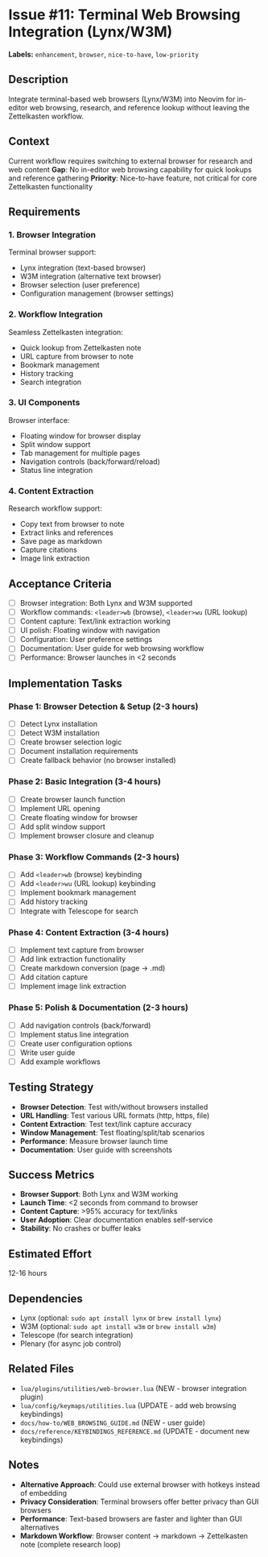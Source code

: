 # Issue #11: Terminal Web Browsing Integration (Lynx/W3M)

**Labels:** `enhancement`, `browser`, `nice-to-have`, `low-priority`

## Description

Integrate terminal-based web browsers (Lynx/W3M) into Neovim for in-editor web browsing, research, and reference lookup without leaving the Zettelkasten workflow.

## Context

Current workflow requires switching to external browser for research and web content **Gap**: No in-editor web browsing capability for quick lookups and reference gathering **Priority**: Nice-to-have feature, not critical for core Zettelkasten functionality

## Requirements

### 1. Browser Integration

Terminal browser support:

- Lynx integration (text-based browser)
- W3M integration (alternative text browser)
- Browser selection (user preference)
- Configuration management (browser settings)

### 2. Workflow Integration

Seamless Zettelkasten integration:

- Quick lookup from Zettelkasten note
- URL capture from browser to note
- Bookmark management
- History tracking
- Search integration

### 3. UI Components

Browser interface:

- Floating window for browser display
- Split window support
- Tab management for multiple pages
- Navigation controls (back/forward/reload)
- Status line integration

### 4. Content Extraction

Research workflow support:

- Copy text from browser to note
- Extract links and references
- Save page as markdown
- Capture citations
- Image link extraction

## Acceptance Criteria

- [ ] Browser integration: Both Lynx and W3M supported
- [ ] Workflow commands: `<leader>wb` (browse), `<leader>wu` (URL lookup)
- [ ] Content capture: Text/link extraction working
- [ ] UI polish: Floating window with navigation
- [ ] Configuration: User preference settings
- [ ] Documentation: User guide for web browsing workflow
- [ ] Performance: Browser launches in \<2 seconds

## Implementation Tasks

### Phase 1: Browser Detection & Setup (2-3 hours)

- [ ] Detect Lynx installation
- [ ] Detect W3M installation
- [ ] Create browser selection logic
- [ ] Document installation requirements
- [ ] Create fallback behavior (no browser installed)

### Phase 2: Basic Integration (3-4 hours)

- [ ] Create browser launch function
- [ ] Implement URL opening
- [ ] Create floating window for browser
- [ ] Add split window support
- [ ] Implement browser closure and cleanup

### Phase 3: Workflow Commands (2-3 hours)

- [ ] Add `<leader>wb` (browse) keybinding
- [ ] Add `<leader>wu` (URL lookup) keybinding
- [ ] Implement bookmark management
- [ ] Add history tracking
- [ ] Integrate with Telescope for search

### Phase 4: Content Extraction (3-4 hours)

- [ ] Implement text capture from browser
- [ ] Add link extraction functionality
- [ ] Create markdown conversion (page → .md)
- [ ] Add citation capture
- [ ] Implement image link extraction

### Phase 5: Polish & Documentation (2-3 hours)

- [ ] Add navigation controls (back/forward)
- [ ] Implement status line integration
- [ ] Create user configuration options
- [ ] Write user guide
- [ ] Add example workflows

## Testing Strategy

- **Browser Detection**: Test with/without browsers installed
- **URL Handling**: Test various URL formats (http, https, file)
- **Content Extraction**: Test text/link capture accuracy
- **Window Management**: Test floating/split/tab scenarios
- **Performance**: Measure browser launch time
- **Documentation**: User guide with screenshots

## Success Metrics

- **Browser Support**: Both Lynx and W3M working
- **Launch Time**: \<2 seconds from command to browser
- **Content Capture**: >95% accuracy for text/links
- **User Adoption**: Clear documentation enables self-service
- **Stability**: No crashes or buffer leaks

## Estimated Effort

12-16 hours

## Dependencies

- Lynx (optional: `sudo apt install lynx` or `brew install lynx`)
- W3M (optional: `sudo apt install w3m` or `brew install w3m`)
- Telescope (for search integration)
- Plenary (for async job control)

## Related Files

- `lua/plugins/utilities/web-browser.lua` (NEW - browser integration plugin)
- `lua/config/keymaps/utilities.lua` (UPDATE - add web browsing keybindings)
- `docs/how-to/WEB_BROWSING_GUIDE.md` (NEW - user guide)
- `docs/reference/KEYBINDINGS_REFERENCE.md` (UPDATE - document new keybindings)

## Notes

- **Alternative Approach**: Could use external browser with hotkeys instead of embedding
- **Privacy Consideration**: Terminal browsers offer better privacy than GUI browsers
- **Performance**: Text-based browsers are faster and lighter than GUI alternatives
- **Markdown Workflow**: Browser content → markdown → Zettelkasten note (complete research loop)

